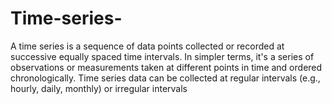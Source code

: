 # Time-series-
A time series is a sequence of data points collected or recorded at successive equally spaced time intervals. In simpler terms, it's a series of observations or measurements taken at different points in time and ordered chronologically. Time series data can be collected at regular intervals (e.g., hourly, daily, monthly) or irregular intervals 
